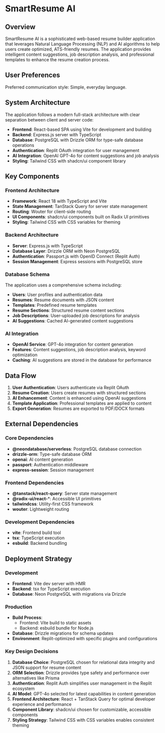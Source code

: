 # SmartResume AI

## Overview

SmartResume AI is a sophisticated web-based resume builder application that leverages Natural Language Processing (NLP) and AI algorithms to help users create optimized, ATS-friendly resumes. The application provides intelligent content suggestions, job description analysis, and professional templates to enhance the resume creation process.

## User Preferences

Preferred communication style: Simple, everyday language.

## System Architecture

The application follows a modern full-stack architecture with clear separation between client and server code:

- **Frontend**: React-based SPA using Vite for development and building
- **Backend**: Express.js server with TypeScript
- **Database**: PostgreSQL with Drizzle ORM for type-safe database operations
- **Authentication**: Replit OAuth integration for user management
- **AI Integration**: OpenAI GPT-4o for content suggestions and job analysis
- **Styling**: Tailwind CSS with shadcn/ui component library

## Key Components

### Frontend Architecture
- **Framework**: React 18 with TypeScript and Vite
- **State Management**: TanStack Query for server state management
- **Routing**: Wouter for client-side routing
- **UI Components**: shadcn/ui components built on Radix UI primitives
- **Styling**: Tailwind CSS with CSS variables for theming

### Backend Architecture
- **Server**: Express.js with TypeScript
- **Database Layer**: Drizzle ORM with Neon PostgreSQL
- **Authentication**: Passport.js with OpenID Connect (Replit Auth)
- **Session Management**: Express sessions with PostgreSQL store

### Database Schema
The application uses a comprehensive schema including:
- **Users**: User profiles and authentication data
- **Resumes**: Resume documents with JSON content
- **Templates**: Predefined resume templates
- **Resume Sections**: Structured resume content sections
- **Job Descriptions**: User-uploaded job descriptions for analysis
- **AI Suggestions**: Cached AI-generated content suggestions

### AI Integration
- **OpenAI Service**: GPT-4o integration for content generation
- **Features**: Content suggestions, job description analysis, keyword optimization
- **Caching**: AI suggestions are stored in the database for performance

## Data Flow

1. **User Authentication**: Users authenticate via Replit OAuth
2. **Resume Creation**: Users create resumes with structured sections
3. **AI Enhancement**: Content is enhanced using OpenAI suggestions
4. **Template Application**: Professional templates are applied to content
5. **Export Generation**: Resumes are exported to PDF/DOCX formats

## External Dependencies

### Core Dependencies
- **@neondatabase/serverless**: PostgreSQL database connection
- **drizzle-orm**: Type-safe database ORM
- **openai**: AI content generation
- **passport**: Authentication middleware
- **express-session**: Session management

### Frontend Dependencies
- **@tanstack/react-query**: Server state management
- **@radix-ui/react-***: Accessible UI primitives
- **tailwindcss**: Utility-first CSS framework
- **wouter**: Lightweight routing

### Development Dependencies
- **vite**: Frontend build tool
- **tsx**: TypeScript execution
- **esbuild**: Backend bundling

## Deployment Strategy

### Development
- **Frontend**: Vite dev server with HMR
- **Backend**: tsx for TypeScript execution
- **Database**: Neon PostgreSQL with migrations via Drizzle

### Production
- **Build Process**: 
  - Frontend: Vite build to static assets
  - Backend: esbuild bundle for Node.js
- **Database**: Drizzle migrations for schema updates
- **Environment**: Replit-optimized with specific plugins and configurations

### Key Design Decisions

1. **Database Choice**: PostgreSQL chosen for relational data integrity and JSON support for resume content
2. **ORM Selection**: Drizzle provides type safety and performance over alternatives like Prisma
3. **Authentication**: Replit Auth simplifies user management in the Replit ecosystem
4. **AI Model**: GPT-4o selected for latest capabilities in content generation
5. **Frontend Architecture**: React + TanStack Query for optimal developer experience and performance
6. **Component Library**: shadcn/ui chosen for customizable, accessible components
7. **Styling Strategy**: Tailwind CSS with CSS variables enables consistent theming

